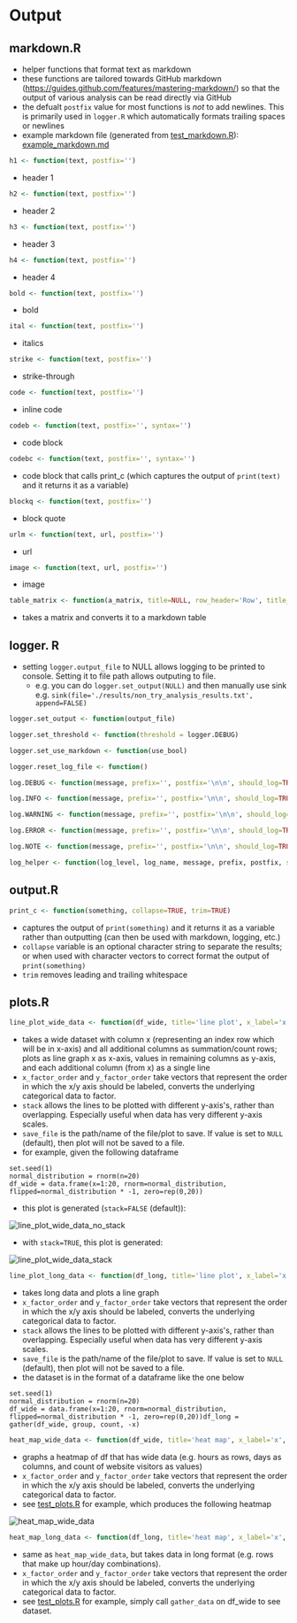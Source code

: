 # Output

## markdown.R
- helper functions that format text as markdown
- these functions are tailored towards GitHub markdown (https://guides.github.com/features/mastering-markdown/) so that the output of various analysis can be read directly via GitHub
- the defualt `postfix` value for most functions is *not* to add newlines. This is primarily used in `logger.R` which automatically formats trailing spaces or newlines
- example markdown file (generated from [test_markdown.R](../tests/test_markdown.R)): [example_markdown.md](./example_markdown.md)

```R
h1 <- function(text, postfix='')
```
- header 1

```R
h2 <- function(text, postfix='')
```
- header 2

```R
h3 <- function(text, postfix='')
```
- header 3

```R
h4 <- function(text, postfix='')
```
- header 4

```R
bold <- function(text, postfix='')
```
- bold

```R
ital <- function(text, postfix='')
```
- italics

```R
strike <- function(text, postfix='')
```
- strike-through

```R
code <- function(text, postfix='')
```
- inline code

```R
codeb <- function(text, postfix='', syntax='')
```
- code block

```R
codebc <- function(text, postfix='', syntax='')
```
- code block that calls print_c (which captures the output of `print(text)` and it returns it as a variable)

```R
blockq <- function(text, postfix='')
```
- block quote

```R
urlm <- function(text, url, postfix='')
```
- url

```R
image <- function(text, url, postfix='')
```
- image

```R
table_matrix <- function(a_matrix, title=NULL, row_header='Row', title_format=h1, title_postfix='\n', postfix='\n')
```
- takes a matrix and converts it to a markdown table


## logger. R
- setting `logger.output_file` to NULL allows logging to be printed to console. Setting it to file path allows outputing to file.
	- e.g. you can do `logger.set_output(NULL)` and then manually use sink e.g. `sink(file='./results/non_try_analysis_results.txt', append=FALSE)`

```R
logger.set_output <- function(output_file)
```

```R
logger.set_threshold <- function(threshold = logger.DEBUG)
```

```R
logger.set_use_markdown <- function(use_bool)
```

```R
logger.reset_log_file <- function()
```

```R
log.DEBUG <- function(message, prefix='', postfix='\n\n', should_log=TRUE)
```

```R
log.INFO <- function(message, prefix='', postfix='\n\n', should_log=TRUE)
```

```R
log.WARNING <- function(message, prefix='', postfix='\n\n', should_log=TRUE)
```

```R
log.ERROR <- function(message, prefix='', postfix='\n\n', should_log=TRUE)
```

```R
log.NOTE <- function(message, prefix='', postfix='\n\n', should_log=TRUE)
```

```R
log_helper <- function(log_level, log_name, message, prefix, postfix, should_log=TRUE)
```

## output.R

```R
print_c <- function(something, collapse=TRUE, trim=TRUE)
```
- captures the output of `print(something)` and it returns it as a variable rather than outputting (can then be used with markdown, logging, etc.)
- `collapse` variable is an optional character string to separate the results; or when used with character vectors to correct format the output of `print(something)`
- `trim` removes leading and trailing whitespace

## plots.R

```R
line_plot_wide_data <- function(df_wide, title='line plot', x_label='x', y_label='count')
```
- takes a wide dataset with column x (representing an index row which will be in x-axis) and all additional columns as summation/count rows; plots as line graph x as x-axis, values in remaining columns as y-axis, and each additional column (from x) as a single line
- `x_factor_order` and `y_factor_order` take vectors that represent the order in which the x/y axis should be labeled, converts the underlying categorical data to factor.
- `stack` allows the lines to be plotted with different y-axis's, rather than overlapping. Especially useful when data has very different y-axis scales.
- `save_file` is the path/name of the file/plot to save. If value is set to `NULL` (default), then plot will not be saved to a file.
- for example, given the following dataframe

```
set.seed(1)
normal_distribution = rnorm(n=20)
df_wide = data.frame(x=1:20, rnorm=normal_distribution, flipped=normal_distribution * -1, zero=rep(0,20))
```

- this plot is generated (`stack=FALSE` (default)):

![line_plot_wide_data_no_stack](example_line_plot_wide_data.png)

- with `stack=TRUE`, this plot is generated:

![line_plot_wide_data_stack](example_line_plot_wide_data_stack.png)


```R
line_plot_long_data <- function(df_long, title='line plot', x_label='x', y_label='count')
```
- takes long data and plots a line graph
- `x_factor_order` and `y_factor_order` take vectors that represent the order in which the x/y axis should be labeled, converts the underlying categorical data to factor.
- `stack` allows the lines to be plotted with different y-axis's, rather than overlapping. Especially useful when data has very different y-axis scales.
- `save_file` is the path/name of the file/plot to save. If value is set to `NULL` (default), then plot will not be saved to a file.
- the dataset is in the format of a dataframe like the one below

```
set.seed(1)
normal_distribution = rnorm(n=20)
df_wide = data.frame(x=1:20, rnorm=normal_distribution, flipped=normal_distribution * -1, zero=rep(0,20))df_long = gather(df_wide, group, count, -x)
```

```R
heat_map_wide_data <- function(df_wide, title='heat map', x_label='x', y_label='count', scale_label='scale', y_factor_order=NULL, save_file=NULL)
```
- graphs a heatmap of df that has wide data (e.g. hours as rows, days as columns, and count of website visitors as values)
- `x_factor_order` and `y_factor_order` take vectors that represent the order in which the x/y axis should be labeled, converts the underlying categorical data to factor.
- see [test_plots.R](../tests/test_plots.R) for example, which produces the following heatmap 

![heat_map_wide_data](example_heat_map_wide_data.png)

```R
heat_map_long_data <- function(df_long, title='heat map', x_label='x', y_label='count', scale_label='scale', save_file=NULL)
```
- same as `heat_map_wide_data`, but takes data in long format (e.g. rows that make up hour/day combinations).
- `x_factor_order` and `y_factor_order` take vectors that represent the order in which the x/y axis should be labeled, converts the underlying categorical data to factor.
- see [test_plots.R](../tests/test_plots.R) for example, simply call `gather_data` on df_wide to see dataset.
